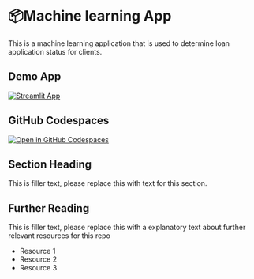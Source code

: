 # 📦Machine learning App


This is a machine learning application that is used to determine loan application status for clients.


## Demo App

[![Streamlit App](https://static.streamlit.io/badges/streamlit_badge_black_white.svg)](https://dp-machinelearning2.streamlit.app/)

## GitHub Codespaces

[![Open in GitHub Codespaces](https://github.com/codespaces/badge.svg)](https://codespaces.new/streamlit/app-starter-kit?quickstart=1)

## Section Heading

This is filler text, please replace this with text for this section.

## Further Reading

This is filler text, please replace this with a explanatory text about further relevant resources for this repo
- Resource 1
- Resource 2
- Resource 3
